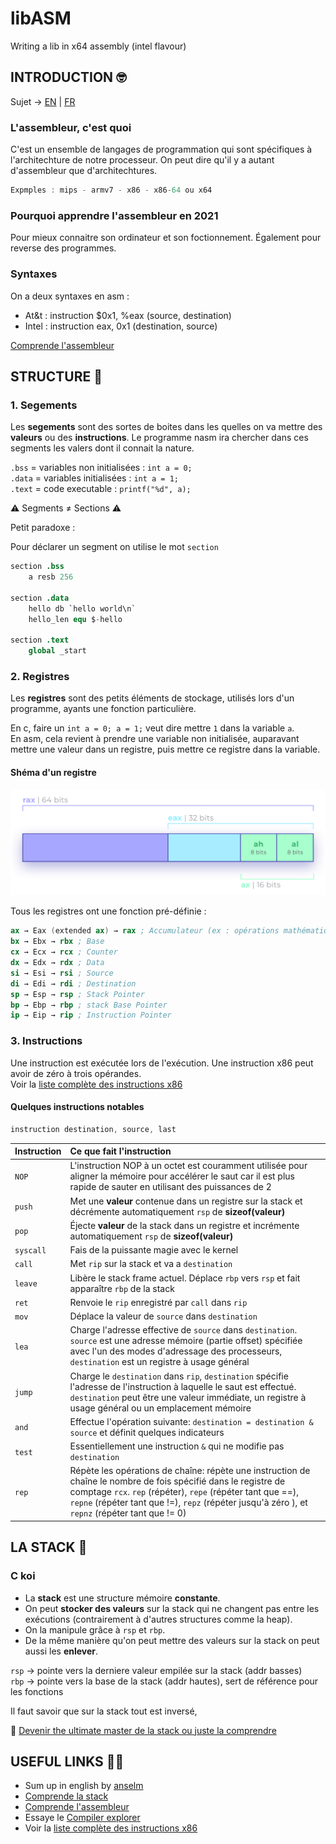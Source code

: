 # libASM

Writing a lib in x64 assembly (intel flavour)

## INTRODUCTION 🤓

Sujet → [EN](https://github.com/tinaserra/libASM/blob/master/links/libasm_en.pdf) | [FR](https://github.com/tinaserra/libASM/blob/master/links/libasm_fr.pdf)

### L'assembleur, c'est quoi

C'est un ensemble de langages de programmation qui sont spécifiques à l'architechture de notre processeur. On peut dire qu'il y a autant d'assembleur que d'architechtures.

```js
Expmples : mips - armv7 - x86 - x86-64 ou x64
```

### Pourquoi apprendre l'assembleur en 2021

Pour mieux connaitre son ordinateur et son foctionnement. Également pour reverse des programmes.

### Syntaxes

On a deux syntaxes en asm :

* At&t : instruction $0x1, %eax (source, destination)
* Intel : instruction eax, 0x1  (destination, source)

[Comprende l'assembleur](https://beta.hackndo.com/assembly-basics/)

## STRUCTURE 🦄

### 1. Segements

Les **segements** sont des sortes de boites dans les quelles on va mettre des **valeurs** ou des **instructions**. Le programme nasm ira chercher dans ces segments les valers dont il connait la nature.

```.bss```  = variables non initialisées : ```int a = 0;```</br>
```.data``` = variables initialisées : ```int a = 1;```</br>
```.text``` = code executable : ```printf("%d", a);```

⚠️ Segments ≠ Sections ⚠️

Petit paradoxe :</br>

Pour déclarer un segment on utilise le mot ```section```

```s
section .bss
    a resb 256

section .data
    hello db `hello world\n`
    hello_len equ $-hello

section .text
    global _start
```

### 2. Registres

Les **registres** sont des petits éléments de stockage, utilisés lors d'un programme, ayants une fonction particulière.</br>

En c, faire un ```int a = 0; a = 1;``` veut dire mettre ```1``` dans la variable ```a```.</br>
En asm, cela revient à prendre une variable non initialisée, auparavant mettre une valeur dans un registre, puis mettre ce registre dans la variable.

#### Shéma d'un registre

![Shéma registre asm](./links/shema_rax.png)

Tous les registres ont une fonction pré-définie :

```s
ax → Eax (extended ax) → rax ; Accumulateur (ex : opérations mathématiques)
bx → Ebx → rbx ; Base
cx → Ecx → rcx ; Counter
dx → Edx → rdx ; Data
si → Esi → rsi ; Source
di → Edi → rdi ; Destination
sp → Esp → rsp ; Stack Pointer
bp → Ebp → rbp ; stack Base Pointer
ip → Eip → rip ; Instruction Pointer
```

### 3. Instructions

Une instruction est exécutée lors de l'exécution. Une instruction x86 peut avoir de zéro à trois opérandes.</br>
Voir la [liste complète des instructions x86](https://c9x.me/x86/)

#### Quelques instructions notables

```s
instruction destination, source, last
```

|Instruction|Ce que fait l'instruction|
| :--- | :--- |
|```NOP```|L'instruction NOP à un octet est couramment utilisée pour aligner la mémoire pour accélérer le saut car il est plus rapide de sauter en utilisant des puissances de 2|
|```push```|Met une **valeur** contenue dans un registre sur la stack et décrémente automatiquement ```rsp``` de **sizeof(valeur)**|
|```pop```|Éjecte **valeur** de la stack dans un registre et incrémente automatiquement ```rsp``` de **sizeof(valeur)**|
|```syscall```|Fais de la puissante magie avec le kernel|
|```call```|Met ```rip``` sur la stack et va a ```destination```|
|```leave```|Libère le stack frame actuel. Déplace ```rbp``` vers ```rsp``` et fait apparaître ```rbp``` de la stack|
|```ret```|Renvoie le ```rip``` enregistré par ```call``` dans ```rip```|
|```mov```|Déplace la valeur de ```source``` dans ```destination```|
|```lea```|Charge l'adresse effective de ```source``` dans ```destination```. ```source``` est une adresse mémoire (partie offset) spécifiée avec l'un des modes d'adressage des processeurs, ```destination``` est un registre à usage général|
|```jump```|Charge le ```destination``` dans ```rip```, ```destination``` spécifie l'adresse de l'instruction à laquelle le saut est effectué. ```destination``` peut être une valeur immédiate, un registre à usage général ou un emplacement mémoire|
|```and```|Effectue l'opération suivante: ```destination = destination & source``` et définit quelques indicateurs|
|```test```|Essentiellement une instruction ```&``` qui ne modifie pas ```destination```|
|```rep```|Répète les opérations de chaîne: répète une instruction de chaîne le nombre de fois spécifié dans le registre de comptage ```rcx```. ```rep``` (répéter), ```repe``` (répéter tant que ==), ```repne``` (répéter tant que !=), ```repz``` (répéter jusqu'à zéro ), et ```repnz``` (répéter tant que != 0)|

## LA STACK 👀

### C koi

* La **stack** est une structure mémoire **constante**.
* On peut **stocker des valeurs** sur la stack qui ne changent pas entre les exécutions (contrairement à d'autres structures comme la heap).
* On la manipule grâce à ```rsp``` et ```rbp```.
* De la même manière qu'on peut mettre des valeurs sur la stack on peut aussi les **enlever**.

```rsp``` → pointe vers la derniere valeur empilée sur la stack (addr basses)</br>
```rbp``` → pointe vers la base de la stack (addr hautes), sert de référence pour les fonctions</br>

Il faut savoir que sur la stack tout est inversé,

👑 [Devenir the ultimate master de la stack ou juste la comprendre](https://beta.hackndo.com/stack-introduction/)

## USEFUL LINKS 🤙🏼

* Sum up in english by [anselm](https://github.com/grumbach/libftASM)
* [Comprende la stack](https://beta.hackndo.com/stack-introduction/)
* [Comprende l'assembleur](https://beta.hackndo.com/assembly-basics/)
* Essaye le [Compiler explorer](https://godbolt.org/)
* Voir la [liste complète des instructions x86](https://c9x.me/x86/)
